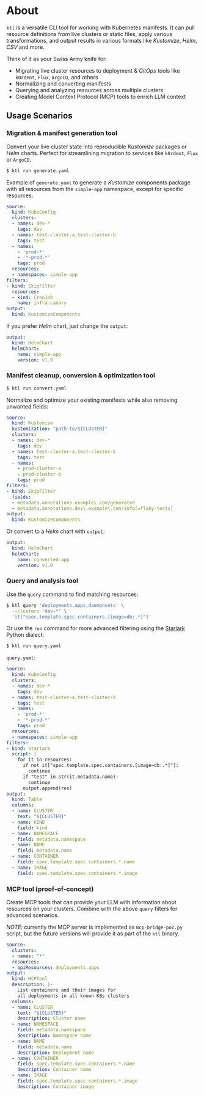 # About

`ktl` is a versatile CLI tool for working with Kubernetes manifests. It can pull
resource definitions from live clusters or static files, apply various
transformations, and output results in various formats like *Kustomize*, *Helm*,
*CSV* and more.

Think of it as your Swiss Army knife for:
- Migrating live cluster resources to deployment & *GitOps* tools like
  `k0rdent`, `Flux`, `ArgoCD`, and others
- Normalizing and converting manifests
- Querying and analyzing resources across multiple clusters
- Creating Model Context Protocol (MCP) tools to enrich LLM context

## Usage Scenarios

### Migration & manifest generation tool

Convert your live cluster state into reproducible *Kustomize* packages or *Helm*
charts. Perfect for streamlining migration to services like `k0rdent`, `Flux` or
`ArgoCD`.

```bash
$ ktl run generate.yaml
```

Example of `generate.yaml` to generate a *Kustomize* components package with all
resources from the `simple-app` namespace, except for specific resources:

```yaml
source:
  kind: KubeConfig
  clusters:
  - names: dev-*
    tags: dev
  - names: test-cluster-a,test-cluster-b
    tags: test
  - names:
    - 'prod-*'
    - '*-prod-*'
    tags: prod
  resources:
  - namespaces: simple-app
filters:
- kind: SkipFilter
  resources:
  - kind: CronJob
    name: infra-canary
output:
  kind: KustomizeComponents
```

If you prefer *Helm* chart, just change the `output`:

```yaml
output:
  kind: HelmChart
  helmChart:
    name: simple-app
    version: v1.0
```

### Manifest cleanup, conversion & optimization tool

```bash
$ ktl run convert.yaml
```

Normalize and optimize your existing manifests while also removing unwanted
fields:

```yaml
source:
  kind: Kustomize
  kustomization: "path-to/${CLUSTER}"
  clusters:
  - names: dev-*
    tags: dev
  - names: test-cluster-a,test-cluster-b
    tags: test
  - names:
    - prod-cluster-a
    - prod-cluster-b
    tags: prod
filters:
- kind: SkipFilter
  fields:
  - metadata.annotations.example\.com/generated
  - metadata.annotations.dev\.example\.com/info[=flaky-tests]
output:
  kind: KustomizeComponents
```

Or convert to a *Helm* chart with `output`:

```yaml
output:
  kind: HelmChart
  helmChart:
    name: converted-app
    version: v1.0
```

### Query and analysis tool

Use the `query` command to find matching resources:

```bash
$ ktl query 'deployments.apps,daemonsets' \
  --clusters 'dev-*' \
  'it["spec.template.spec.containers.[image=db:.*]"]'
```

Or use the `run` command for more advanced filtering using the
[Starlark](https://github.com/bazelbuild/starlark) Python dialect:

```bash
$ ktl run query.yaml
```

`query.yaml`:

```yaml
source:
  kind: KubeConfig
  clusters:
  - names: dev-*
    tags: dev
  - names: test-cluster-a,test-cluster-b
    tags: test
  - names:
    - 'prod-*'
    - '*-prod-*'
    tags: prod
  resources:
  - namespaces: simple-app
filters:
- kind: Starlark
  script: |
    for it in resources:
      if not it["spec.template.spec.containers.[image=db:.*]"]:
        continue
      if "test" in str(it.metadata.name):
        continue
      output.append(res)
output:
  kind: Table
  columns:
  - name: CLUSTER
    text: "${CLUSTER}"
  - name: KIND
    field: kind
  - name: NAMESPACE
    field: metadata.namespace
  - name: NAME
    field: metadata.name
  - name: CONTAINER
    field: spec.template.spec.containers.*.name
  - name: IMAGE
    field: spec.template.spec.containers.*.image
```

### MCP tool (proof-of-concept)

Create MCP tools that can provide your LLM with information about resources on
your clusters. Combine with the above `query` filters for advanced scenarios.

*NOTE*: currently the MCP server is implemented as `mcp-bridge-poc.py` script, but
the future versions will provide it as part of the `ktl` binary.

```yaml
source:
  clusters:
  - names: "*"
  resources:
  - apiResources: deployments.apps
output:
  kind: MCPTool
  description: |-
    List containers and their images for
    all deployments in all known K8s clusters
  columns:
  - name: CLUSTER
    text: "${CLUSTER}"
    description: Cluster name
  - name: NAMESPACE
    field: metadata.namespace
    description: Namespace name
  - name: NAME
    field: metadata.name
    description: Deployment name
  - name: CONTAINER
    field: spec.template.spec.containers.*.name
    description: Container name
  - name: IMAGE
    field: spec.template.spec.containers.*.image
    description: Container image
```
